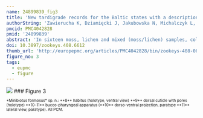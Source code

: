 ```yaml
---
name: 24899839_fig3
title: 'New tardigrade records for the Baltic states with a description of Minibiotus formosus sp. n. (Eutardigrada, Macrobiotidae).'
authorString: 'Zawierucha K, Dziamięcki J, Jakubowska N, Michalczyk L, Kaczmarek L.'
pmcid: PMC4042828
pmid: '24899839'
abstract: 'In sixteen moss, lichen and mixed (moss/lichen) samples, collected from Estonia, Latvia and Lithuania, 291 specimens, 48 simplexes, including one exuvium with 6 eggs, and 8 free-laid eggs of eutardigrades were found. In total, 17 species, together with one new to science, were identified (all are new records for the Baltic states): Astatumen bartosi, Diphascon (Adropion) prorsirostre, D. (Diphascon) bullatum, D. (D.) pingue pingue, D. (D.) recamieri, D. (D.) rugosum, Hypsibius convergens, H. dujardini, H. cf. scabropygus, Isohypsibius ronsisvallei, I. sattleri, Macrobiotus harmsworthi harmsworthi, M. hufelandi hufelandi, Milnesium asiaticum, Milnesium tardigradum tardigradum, Minibiotus formosus sp. n. and Paramacrobiotus richtersi. The new species is most similar to Minibiotus gumersindoi, but differs from it mainly by the presence of two types of cuticular pores, the absence of a triangular or pentagonal arrangement of pores above a single large pore on legs, the presence of granulation on all legs and a different macroplacoid length sequence. In this paper we also provide photographs and morphometrics of H. cf. scabropygus.'
doi: 10.3897/zookeys.408.6612
thumb_url: 'http://europepmc.org/articles/PMC4042828/bin/zookeys-408-081-g003.gif'
figure_no: 3
tags:
  - eupmc
  - figure
---
```

<img src='http://europepmc.org/articles/PMC4042828/bin/zookeys-408-081-g003.jpg' style='max-height: 300px'>
### Figure 3
<p style='font-size: 10px;'>*<named-content content-type="taxon-name">Minibiotus formosus</named-content>* sp. n.: **8** habitus (holotype, ventral view) **9** dorsal cuticle with pores (holotype) **10–11** bucco-pharyngeal apparatus (**10** dorso-ventral projection, paratype **11** lateral view, paratype). All PCM.</p>